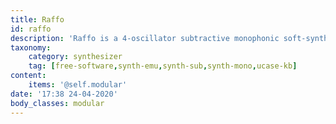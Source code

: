```yaml
---
title: Raffo
id: raffo
description: 'Raffo is a 4-oscillator subtractive monophonic soft-synth inspired on the classic Minimoog'
taxonomy:
    category: synthesizer
    tag: [free-software,synth-emu,synth-sub,synth-mono,ucase-kb]
content:
    items: '@self.modular'
date: '17:38 24-04-2020'
body_classes: modular
---
```


